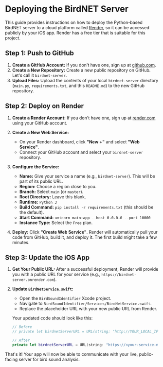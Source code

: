 # Deploying the BirdNET Server

This guide provides instructions on how to deploy the Python-based BirdNET server to a cloud platform called [Render](https://render.com/), so it can be accessed publicly by your iOS app. Render has a free tier that is suitable for this project.

## Step 1: Push to GitHub

1.  **Create a GitHub Account:** If you don't have one, sign up at [github.com](https://github.com).
2.  **Create a New Repository:** Create a new public repository on GitHub. Let's call it `birdnet-server`.
3.  **Upload Files:** Upload the contents of your local `birdnet-server` directory (`main.py`, `requirements.txt`, and this `README.md`) to the new GitHub repository.

## Step 2: Deploy on Render

1.  **Create a Render Account:** If you don't have one, sign up at [render.com](https://render.com) using your GitHub account.

2.  **Create a New Web Service:**
    *   On your Render dashboard, click **"New +"** and select **"Web Service"**.
    *   Connect your GitHub account and select your `birdnet-server` repository.

3.  **Configure the Service:**
    *   **Name:** Give your service a name (e.g., `birdnet-server`). This will be part of its public URL.
    *   **Region:** Choose a region close to you.
    *   **Branch:** Select `main` (or `master`).
    *   **Root Directory:** Leave this blank.
    *   **Runtime:** `Python 3`
    *   **Build Command:** `pip install -r requirements.txt` (this should be the default).
    *   **Start Command:** `uvicorn main:app --host 0.0.0.0 --port 10000`
    *   **Instance Type:** Select the `Free` plan.

4.  **Deploy:** Click **"Create Web Service"**. Render will automatically pull your code from GitHub, build it, and deploy it. The first build might take a few minutes.

## Step 3: Update the iOS App

1.  **Get Your Public URL:** After a successful deployment, Render will provide you with a public URL for your service (e.g., `https://birdnet-server.onrender.com`).

2.  **Update `BirdNetService.swift`:**
    *   Open the `BirdSoundIdentifier` Xcode project.
    *   Navigate to `BirdSoundIdentifier/Services/BirdNetService.swift`.
    *   Replace the placeholder URL with your new public URL from Render.

    Your updated code should look like this:
    ```swift
    // Before
    // private let birdnetServerURL = URL(string: "http://YOUR_LOCAL_IP:8000/analyze")!

    // After
    private let birdnetServerURL = URL(string: "https://<your-service-name>.onrender.com/analyze")!
    ```

That's it! Your app will now be able to communicate with your live, public-facing server for bird sound analysis. 